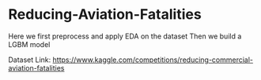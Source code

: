 # Reducing-Aviation-Fatalities

Here we first preprocess and apply EDA on the dataset
Then we build a LGBM model

Dataset Link:
https://www.kaggle.com/competitions/reducing-commercial-aviation-fatalities
